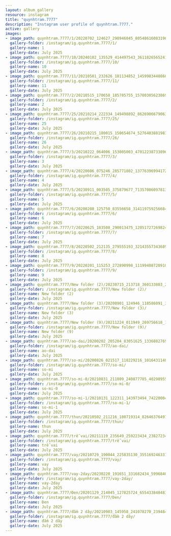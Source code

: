 ```yaml
---
layout: album_gallery
resource: instagram
title: "quynhtram.7777"
description: "Instagram user profile of quynhtram.7777."
active: gallery
images:
- image_path: quynhtram.7777/1/20220702_124627_290946045_805486160831961_2174222533257956648_n.jpg
  gallery-folder: /instagram/ig.quynhtram.7777/1/
  gallery-name: 1
  gallery-date: July 2025
- image_path: quynhtram.7777/10/20240102_135529_414497543_361182656524115_408324116621219562_n.jpg
  gallery-folder: /instagram/ig.quynhtram.7777/10/
  gallery-name: 10
  gallery-date: July 2025
- image_path: quynhtram.7777/11/20210501_232626_181134852_145998344086013_8970222181736867655_n.jpg
  gallery-folder: /instagram/ig.quynhtram.7777/11/
  gallery-name: 11
  gallery-date: July 2025
- image_path: quynhtram.7777/2/20210515_170658_185785755_1578030562386992_5283629615853189472_n.jpg
  gallery-folder: /instagram/ig.quynhtram.7777/2/
  gallery-name: 2
  gallery-date: July 2025
- image_path: quynhtram.7777/25/20210214_222334_149498892_862690667906373_3290176280710213809_n.jpg
  gallery-folder: /instagram/ig.quynhtram.7777/25/
  gallery-name: 25
  gallery-date: July 2025
- image_path: quynhtram.7777/26/20210215_180015_150654674_527640388198382_8682718403810872046_n.jpg
  gallery-folder: /instagram/ig.quynhtram.7777/26/
  gallery-name: 26
  gallery-date: July 2025
- image_path: quynhtram.7777/3/20210222_064006_153005003_470122387338966_2294627624634583418_n.jpg
  gallery-folder: /instagram/ig.quynhtram.7777/3/
  gallery-name: 3
  gallery-date: July 2025
- image_path: quynhtram.7777/4/20220606_075246_285771802_1377639699417273_682243890964736498_n.jpg
  gallery-folder: /instagram/ig.quynhtram.7777/4/
  gallery-name: 4
  gallery-date: July 2025
- image_path: quynhtram.7777/5/20230911_003505_375879677_7135708609781341_2319040389370116242_n.jpg
  gallery-folder: /instagram/ig.quynhtram.7777/5/
  gallery-name: 5
  gallery-date: July 2025
- image_path: quynhtram.7777/6/20200208_125750_83556658_3141197592566840_8303950276793238686_n.jpg
  gallery-folder: /instagram/ig.quynhtram.7777/6/
  gallery-name: 6
  gallery-date: July 2025
- image_path: quynhtram.7777/7/20220625_183508_290013475_1205172726982497_2141009854396551840_n.jpg
  gallery-folder: /instagram/ig.quynhtram.7777/7/
  gallery-name: 7
  gallery-date: July 2025
- image_path: quynhtram.7777/8/20220502_212135_279555193_321435573436899_2217002592876782698_n.jpg
  gallery-folder: /instagram/ig.quynhtram.7777/8/
  gallery-name: 8
  gallery-date: July 2025
- image_path: quynhtram.7777/9/20220201_115253_272890998_1119940872091077_3338699155699410605_n.jpg
  gallery-folder: /instagram/ig.quynhtram.7777/9/
  gallery-name: 9
  gallery-date: July 2025
- image_path: quynhtram.7777/New folder (2)/20230715_213718_360133803_2875837355886978_3472931051682894354_n.jpg
  gallery-folder: /instagram/ig.quynhtram.7777/New folder (2)/
  gallery-name: New folder (2)
  gallery-date: July 2025
- image_path: quynhtram.7777/New folder (3)/20200901_124946_118586091_366056061082175_2840704920009305428_n.jpg
  gallery-folder: /instagram/ig.quynhtram.7777/New folder (3)/
  gallery-name: New folder (3)
  gallery-date: July 2025
- image_path: quynhtram.7777/New folder (9)/20211224_011949_269756618_1035519190361875_6848290708645873794_n.jpg
  gallery-folder: /instagram/ig.quynhtram.7777/New folder (9)/
  gallery-name: New folder (9)
  gallery-date: July 2025
- image_path: quynhtram.7777/ao-dai/20200202_205204_83051625_1336882769848866_3694897575232195931_n.jpg
  gallery-folder: /instagram/ig.quynhtram.7777/ao-dai/
  gallery-name: ao-dai
  gallery-date: July 2025
- image_path: quynhtram.7777/so-mi/20200826_021517_118229216_1016431148776996_1320809671550817948_n.jpg
  gallery-folder: /instagram/ig.quynhtram.7777/so-mi/
  gallery-name: so-mi
  gallery-date: July 2025
- image_path: quynhtram.7777/so-mi-0/20210831_211809_240877785_4029895597140126_2288868897643972972_n.jpg
  gallery-folder: /instagram/ig.quynhtram.7777/so-mi-0/
  gallery-name: so-mi-0
  gallery-date: July 2025
- image_path: quynhtram.7777/so-mi-1/20210131_122311_143973494_742200043075051_6190489045582190564_n.jpg
  gallery-folder: /instagram/ig.quynhtram.7777/so-mi-1/
  gallery-name: so-mi-1
  gallery-date: July 2025
- image_path: quynhtram.7777/thun/20210502_211216_180719314_826463764971055_8066997192161427529_n.jpg
  gallery-folder: /instagram/ig.quynhtram.7777/thun/
  gallery-name: thun
  gallery-date: July 2025
- image_path: quynhtram.7777/trễ vai/20211119_235649_259223434_238272341581002_6463473487786765345_n.jpg
  gallery-folder: /instagram/ig.quynhtram.7777/trễ vai/
  gallery-name: trễ vai
  gallery-date: July 2025
- image_path: quynhtram.7777/vay/20210729_190044_225835130_355169246331293_8561071910898377715_n.jpg
  gallery-folder: /instagram/ig.quynhtram.7777/vay/
  gallery-name: vay
  gallery-date: July 2025
- image_path: quynhtram.7777/vay-2day/20230220_191651_331682434_599684005505480_5140601699846404904_n.jpg
  gallery-folder: /instagram/ig.quynhtram.7777/vay-2day/
  gallery-name: vay-2day
  gallery-date: July 2025
- image_path: quynhtram.7777/Đen/20201129_214045_127825724_655433848483073_5067576064496601734_n.jpg
  gallery-folder: /instagram/ig.quynhtram.7777/Đen/
  gallery-name: Đen
  gallery-date: July 2025
- image_path: quynhtram.7777/đầm 2 dây/20210903_145958_241078270_239484564729363_6936567873948009873_n.jpg
  gallery-folder: /instagram/ig.quynhtram.7777/đầm 2 dây/
  gallery-name: đầm 2 dây
  gallery-date: July 2025
---
```

